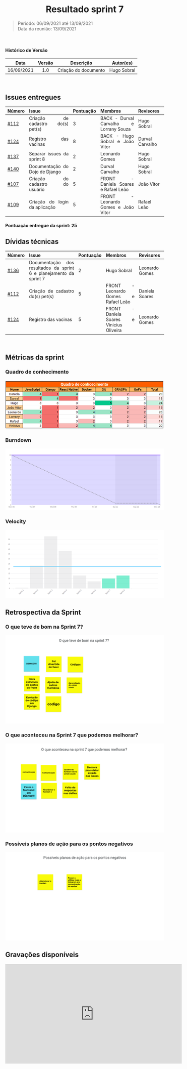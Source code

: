 # <center> Resultado sprint 7
> Período: 06/09/2021 até 13/09/2021  
> Data da reunião: 13/09/2021

<br/>

<div align="justify">

#### Histórico de Versão

|    Data    | Versão |      Descrição       |     Autor(es)     |
| :--------: | :----: | :------------------: | :---------------: |
| 16/09/2021 |  1.0   | Criação do documento | Hugo Sobral |

<br/>

## Issues entregues

| Número | Issue | Pontuação | Membros | Revisores |
| -- | -- | -- | -- | -- |
| [#112](https://github.com/UnBArqDsw2021-1/2021.1_G01_Animalesco_docs/issues/112) | Criação de cadastro do(s) pet(s) | 3 | BACK - Durval Carvalho e Lorrany Souza | Hugo Sobral |
| [#124](https://github.com/UnBArqDsw2021-1/2021.1_G01_Animalesco_docs/issues/124) | Registro das vacinas | 8 | BACK - Hugo Sobral e João Vitor | Durval Carvalho |
| [#137](https://github.com/UnBArqDsw2021-1/2021.1_G01_Animalesco_docs/issues/137) | Separar issues da sprint 8 | 2 | Leonardo Gomes | Hugo Sobral |
| [#140](https://github.com/UnBArqDsw2021-1/2021.1_G01_Animalesco_docs/issues/140) | Documentação do Dojo de Django | 2 | Durval Carvalho | Hugo Sobral |
| [#107](https://github.com/UnBArqDsw2021-1/2021.1_G01_Animalesco_docs/issues/107) | Criação do cadastro do usuário | 5 | FRONT - Daniela Soares e Rafael Leão| João Vitor |
| [#109](https://github.com/UnBArqDsw2021-1/2021.1_G01_Animalesco_docs/issues/109) | Criação do login da aplicação | 5 | FRONT - Leonardo Gomes e João Vitor| Rafael Leão |

#### Pontuação entregue da sprint: 25

## Dívidas técnicas

| Número | Issue | Pontuação | Membros | Revisores |
| -- | -- | -- | -- | -- |
| [#136](https://github.com/UnBArqDsw2021-1/2021.1_G01_Animalesco_docs/issues/136) | Documentação dos resultados da sprint 6 e planejamento da sprint 7 | 2 | Hugo Sobral | Leonardo Gomes |
| [#112](https://github.com/UnBArqDsw2021-1/2021.1_G01_Animalesco_docs/issues/112) | Criação de cadastro do(s) pet(s) | 5 | FRONT - Leonardo Gomes e Rafael Leão | Daniela Soares |
| [#124](https://github.com/UnBArqDsw2021-1/2021.1_G01_Animalesco_docs/issues/124) | Registro das vacinas | 5 | FRONT - Daniela Soares e Vinicius Oliveira | Leonardo Gomes |

<br />

## Métricas da sprint

### Quadro de conhecimento
<img src='https://raw.githubusercontent.com/UnBArqDsw2021-1/2021.1_G01_Animalesco_docs/main/docs/assets/sprints/metricas/quadro_sprint7.png'>

### Burndown
<img src='https://raw.githubusercontent.com/UnBArqDsw2021-1/2021.1_G01_Animalesco_docs/main/docs/assets/sprints/metricas/burndown_sprint7.png'>

### Velocity
<img src='https://raw.githubusercontent.com/UnBArqDsw2021-1/2021.1_G01_Animalesco_docs/main/docs/assets/sprints/metricas/velocity_sprint7.png'>

<br />

## Retrospectiva da Sprint

### O que teve de bom na Sprint 7?

<img src='https://raw.githubusercontent.com/UnBArqDsw2021-1/2021.1_G01_Animalesco_docs/main/docs/assets/sprints/retrospectiva_positiva_sprint7.png'>

### O que aconteceu na Sprint 7 que podemos melhorar?

<img src='https://raw.githubusercontent.com/UnBArqDsw2021-1/2021.1_G01_Animalesco_docs/main/docs/assets/sprints/retrospectiva_negativa_sprint7.png'>

### Possíveis planos de ação para os pontos negativos

<img src='https://raw.githubusercontent.com/UnBArqDsw2021-1/2021.1_G01_Animalesco_docs/main/docs/assets/sprints/retrospectiva_melhoria_sprint7.png'>


<br />

## Gravações disponíveis

<iframe width="560" height="315" src="https://www.youtube.com/embed/Lr3zow4YAZg" title="YouTube video player" frameborder="0" allow="accelerometer; autoplay; clipboard-write; encrypted-media; gyroscope; picture-in-picture" allowfullscreen></iframe>

</div>